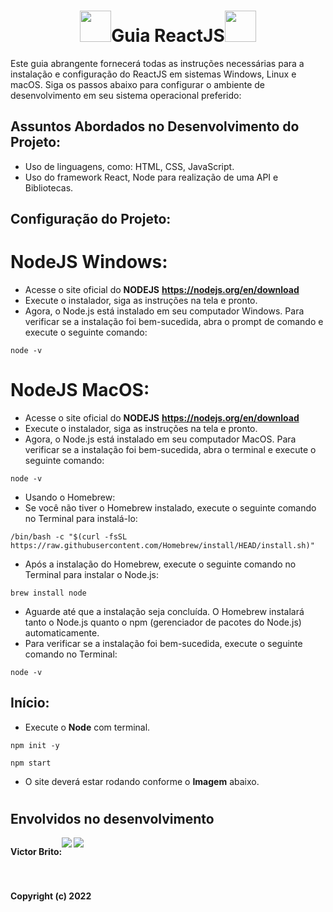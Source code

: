 **<h1 align="center">&nbsp;<img height="50" width="50" src="https://camo.githubusercontent.com/002313a28ac7d09f24e8a70358139bb4f7c2c32eaf83a926e873bedf67b69eac/68747470733a2f2f6d656469612e67697068792e636f6d2f6d656469612f654e41736a4f353574506267616f72376d612f67697068792e676966">Guia ReactJS<img height="50" width="50" src="https://camo.githubusercontent.com/002313a28ac7d09f24e8a70358139bb4f7c2c32eaf83a926e873bedf67b69eac/68747470733a2f2f6d656469612e67697068792e636f6d2f6d656469612f654e41736a4f353574506267616f72376d612f67697068792e676966">&nbsp;</h1>**

Este guia abrangente fornecerá todas as instruções necessárias para a instalação e configuração do ReactJS em sistemas Windows, Linux e macOS. Siga os passos abaixo para configurar o ambiente de desenvolvimento em seu sistema operacional preferido:

## Assuntos Abordados no Desenvolvimento do Projeto:

- Uso de linguagens, como: HTML, CSS, JavaScript.
- Uso do framework React, Node para realização de uma API e Bibliotecas.

## Configuração do Projeto:

# NodeJS Windows:
- Acesse o site oficial do **NODEJS** **https://nodejs.org/en/download**
- Execute o instalador, siga as instruções na tela e pronto.
- Agora, o Node.js está instalado em seu computador Windows. Para verificar se a instalação foi bem-sucedida, abra o prompt de comando e execute o seguinte comando:
```
node -v
```
# NodeJS MacOS:
- Acesse o site oficial do **NODEJS** **https://nodejs.org/en/download**
- Execute o instalador, siga as instruções na tela e pronto.
- Agora, o Node.js está instalado em seu computador MacOS. Para verificar se a instalação foi bem-sucedida, abra o terminal e execute o seguinte comando:
```
node -v
```
- Usando o Homebrew:
- Se você não tiver o Homebrew instalado, execute o seguinte comando no Terminal para instalá-lo:
```
/bin/bash -c "$(curl -fsSL https://raw.githubusercontent.com/Homebrew/install/HEAD/install.sh)"
```
- Após a instalação do Homebrew, execute o seguinte comando no Terminal para instalar o Node.js:
```
brew install node
```
- Aguarde até que a instalação seja concluída. O Homebrew instalará tanto o Node.js quanto o npm (gerenciador de pacotes do Node.js) automaticamente.
- Para verificar se a instalação foi bem-sucedida, execute o seguinte comando no Terminal:
```
node -v
```
## Início:

- Execute o **Node** com terminal.

```
npm init -y

npm start
```

- O site deverá estar rodando conforme o **Imagem** abaixo.

#    

## Envolvidos no desenvolvimento

<div align="left">
  <div style="display: flex; align-items: flex-start;">
    <p style="display: flex; align-items: flex-start;"><strong>Victor Brito:<strong></p>
<a href="https://www.linkedin.com/in/victor-brito-dev/" target="_blank"><img src="https://img.shields.io/twitter/url?color=red&label=Linkedin&logo=Linkedin&logoColor=red&style=for-the-badge&url=https%3A%2F%2Fwww.linkedin.com%2Fin%2Fcaiovrocha%2F"></a>
    <a href="https://github.com/Victor-Brito" target="_blank"><img src="https://img.shields.io/github/followers/Victor-Brito?color=red&label=github&logo=github&logoColor=red&style=for-the-badge"></a>
  </div>
</div>



#  

Copyright (c) 2022
